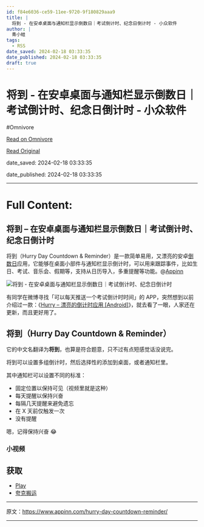 ```yaml
---
id: f84e6036-ce59-11ee-9720-9f180829aaa9
title: |
  将到 - 在安卓桌面与通知栏显示倒数日｜考试倒计时、纪念日倒计时 - 小众软件
author: |
  青小蛙
tags:
  - RSS
date_saved: 2024-02-18 03:33:35
date_published: 2024-02-18 03:33:35
draft: true
---
```


# 将到 - 在安卓桌面与通知栏显示倒数日｜考试倒计时、纪念日倒计时 - 小众软件
#Omnivore

[Read on Omnivore](https://omnivore.app/me/-18dbc355e9a)

[Read Original](https://www.appinn.com/hurry-day-countdown-reminder/)

date_saved: 2024-02-18 03:33:35

date_published: 2024-02-18 03:33:35

--- 

# Full Content: 

## 将到 – 在安卓桌面与通知栏显示倒数日｜考试倒计时、纪念日倒计时

将到（Hurry Day Countdown & Reminder）是一款简单易用，又漂亮的安卓[倒数日](https://www.appinn.com/tag/%E5%80%92%E6%95%B0%E6%97%A5/)应用，它能够在桌面小部件与通知栏显示倒计时，可以用来跟踪事件，比如生日、考试、音乐会、假期等，支持从日历导入，多重提醒等功能。@[Appinn](https://www.appinn.com/hurry-day-countdown-reminder/)

![将到 - 在安卓桌面与通知栏显示倒数日｜考试倒计时、纪念日倒计时](https://proxy-prod.omnivore-image-cache.app/1608x700,s2PXxlXWqkbWr3T7dosiJIP9IzWzI32Zx36Aj7A59PK4/https://www.appinn.com/wp-content/uploads/2024/02/Appinn-feature-images-93.jpg "将到 - 在安卓桌面与通知栏显示倒数日｜考试倒计时、纪念日倒计时 1")

有同学在微博寻找「可以每天推送一个考试倒计时时间」的 APP，突然想到以前介绍过一款：《[Hurry – 漂亮的倒计时应用 \[Android\]](https://www.appinn.com/hurry-countdown-for-birthday-concert/)》，就去看了一眼，人家还在更新，而且更好用了。

## 将到（Hurry Day Countdown & Reminder）

它的中文名翻译为**将到**，也算是符合题意，只不过有点短感觉话没说完。

将到可以设置多组倒计时，然后选择性的添加到桌面，或者通知栏里。

其中通知栏可以设置不同的标准：

* 固定位置以保持可见（视频里就是这种）
* 每天提醒以保持兴奋
* 每隔几天提醒来避免遗忘
* 在 X 天前仅触发一次
* 没有提醒

嗯，记得保持兴奋 😂

### 小视频

## 获取

* [Play](https://play.google.com/store/apps/details?id=com.samruston.hurry)
* [夸克搬运](https://pan.quark.cn/s/5b44466cbdac)

---

原文：https://www.appinn.com/hurry-day-countdown-reminder/

---

